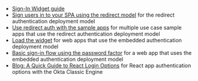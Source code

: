* [Sign-In Widget guide](/code/javascript/okta_sign-in_widget)
* [Sign users in to your SPA using the redirect model](/docs/guides/sign-into-spa-redirect/react/main/) for the redirect authentication deployment model
* [Use redirect auth with the sample apps](/docs/guides/sampleapp-oie-redirectauth/) for multiple use case sample apps that use the redirect authentication deployment model
* [Load the widget](/docs/guides/oie-embedded-widget-use-case-load/) for web apps that use the embedded authentication deployment model
* [Basic sign-in flow using the password factor](/docs/guides/oie-embedded-sdk-use-case-basic-sign-in/nodejs/main/) for a web app that uses the embedded authentication deployment model
* [Blog: A Quick Guide to React Login Options](https://developer.okta.com/blog/2020/12/16/react-login) for React app authentication options with the Okta Classic Engine
